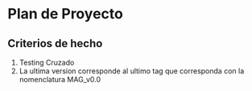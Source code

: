 # Plan de Proyecto 

## Criterios de hecho 
1. Testing Cruzado 
2. La ultima version corresponde al ultimo tag que corresponda con la nomenclatura MAG_v0.0 
 
